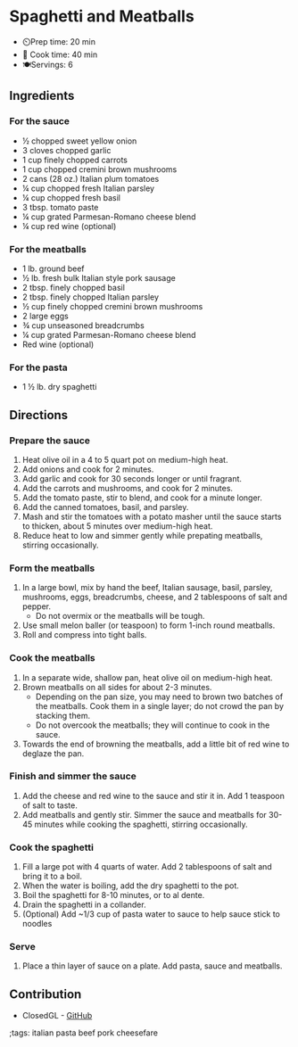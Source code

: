 # Spaghetti and Meatballs

- ⏲️Prep time: 20 min
- 🍳 Cook time: 40 min
- 🍽️Servings: 6

## Ingredients

### For the sauce

- ½ chopped sweet yellow onion
- 3 cloves chopped garlic
- 1 cup finely chopped carrots
- 1 cup chopped cremini brown mushrooms
- 2 cans (28 oz.) Italian plum tomatoes
- ¼ cup chopped fresh Italian parsley
- ¼ cup chopped fresh basil
- 3 tbsp. tomato paste
- ¼ cup grated Parmesan-Romano cheese blend
- ¼ cup red wine (optional)

### For the meatballs

- 1 lb. ground beef
- ½ lb. fresh bulk Italian style pork sausage
- 2 tbsp. finely chopped basil
- 2 tbsp. finely chopped Italian parsley
- ½ cup finely chopped cremini brown mushrooms
- 2 large eggs
- ¾ cup unseasoned breadcrumbs
- ¼ cup grated Parmesan-Romano cheese blend
- Red wine (optional)

### For the pasta

- 1 ½ lb. dry spaghetti

## Directions

### Prepare the sauce

1. Heat olive oil in a 4 to 5 quart pot on medium-high heat.
2. Add onions and cook for 2 minutes.
3. Add garlic and cook for 30 seconds longer or until fragrant.
4. Add the carrots and mushrooms, and cook for 2 minutes.
5. Add the tomato paste, stir to blend, and cook for a minute longer.
6. Add the canned tomatoes, basil, and parsley.
7. Mash and stir the tomatoes with a potato masher until the sauce starts to thicken, about 5 minutes over medium-high heat.
8. Reduce heat to low and simmer gently while prepating meatballs, stirring occasionally.

### Form the meatballs

1. In a large bowl, mix by hand the beef, Italian sausage, basil, parsley, mushrooms, eggs, breadcrumbs, cheese, and 2 tablespoons of salt and pepper.
	- Do not overmix or the meatballs will be tough.
3. Use small melon baller (or teaspoon) to form 1-inch round meatballs.
4. Roll and compress into tight balls.

### Cook the meatballs

1. In a separate wide, shallow pan, heat olive oil on medium-high heat.
2. Brown meatballs on all sides for about 2-3 minutes.
	- Depending on the pan size, you may need to brown two batches of the meatballs. Cook them in a single layer; do not crowd the pan by stacking them.
	- Do not overcook the meatballs; they will continue to cook in the sauce.
5. Towards the end of browning the meatballs, add a little bit of red wine to deglaze the pan.

### Finish and simmer the sauce

1. Add the cheese and red wine to the sauce and stir it in. Add 1 teaspoon of salt to taste.
2. Add meatballs and gently stir. Simmer the sauce and meatballs for 30-45 minutes while cooking the spaghetti, stirring occasionally.

### Cook the spaghetti

1. Fill a large pot with 4 quarts of water. Add 2 tablespoons of salt and bring it to a boil.
2. When the water is boiling, add the dry spaghetti to the pot.
3. Boil the spaghetti for 8-10 minutes, or to al dente.
4. Drain the spaghetti in a collander.
5. (Optional) Add ~1/3 cup of pasta water to sauce to help sauce stick to noodles

### Serve

1. Place a thin layer of sauce on a plate. Add pasta, sauce and meatballs.

## Contribution

- ClosedGL - [GitHub](https://github.com/ClosedGL2)

;tags: italian pasta beef pork cheesefare
